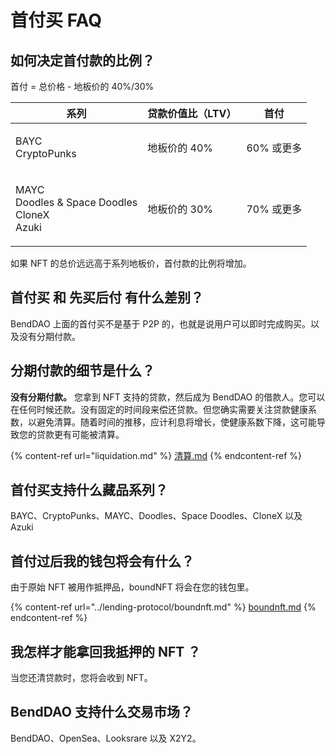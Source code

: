 # 首付买 FAQ

## 如何决定首付款的比例？&#x20;

首付 = 总价格 - 地板价的 40%/30% 

| 系列                                                           | 贷款价值比（LTV）              | 首付 |
| -------------------------------------------------------------- | -------------------------- | ------------ |
| <p>BAYC<br>CryptoPunks</p>                                     | 地板价的 40%                 | 60% 或更多  |
| <p>MAYC<br>Doodles &#x26; Space Doodles<br>CloneX<br>Azuki</p> | 地板价的 30%             | 70% 或更多  |

如果 NFT 的总价远远高于系列地板价，首付款的比例将增加。

## 首付买 和 先买后付 有什么差别？

BendDAO 上面的首付买不是基于 P2P 的，也就是说用户可以即时完成购买。以及没有分期付款。

## **分期付款**的细节是什么？

**没有分期付款。** 您拿到 NFT 支持的贷款，然后成为 BendDAO 的借款人。您可以在任何时候还款。没有固定的时间段来偿还贷款。但您确实需要关注贷款健康系数，以避免清算。随着时间的推移，应计利息将增长，使健康系数下降，这可能导致您的贷款更有可能被清算。

{% content-ref url="liquidation.md" %}
[清算.md](liquidation.md)
{% endcontent-ref %}

## 首付买支持什么藏品系列？

BAYC、CryptoPunks、MAYC、Doodles、Space Doodles、CloneX 以及 Azuki

## 首付过后我的钱包将会有什么？

由于原始 NFT 被用作抵押品，boundNFT 将会在您的钱包里。

{% content-ref url="../lending-protocol/boundnft.md" %}
[boundnft.md](../lending-protocol/boundnft.md)
{% endcontent-ref %}

## 我怎样才能拿回我抵押的 NFT ？

当您还清贷款时，您将会收到 NFT。&#x20;

## BendDAO 支持什么交易市场？

BendDAO、OpenSea、Looksrare 以及 X2Y2。&#x20;
